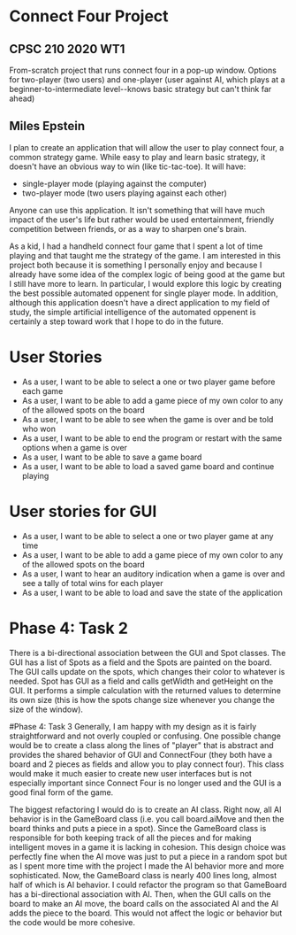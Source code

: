 # Connect Four Project

## CPSC 210 2020 WT1 

From-scratch project that runs connect four in a pop-up window. Options for two-player (two users) and one-player (user against AI, which plays at a beginner-to-intermediate level--knows basic strategy but can't think far ahead)

## Miles Epstein

I plan to create an application that will allow the user
to play connect four, a common strategy game. While easy
to play and learn basic strategy, it doesn't have an obvious way to win
(like tic-tac-toe). It will have:
- single-player mode (playing 
against the computer) 
- two-player mode (two users playing
against each other) 

Anyone can use this application. It isn't something that
will have much impact of the user's life but rather would be used
 entertainment, friendly competition between
friends, or as a way to sharpen one's brain. 

As a kid, I had a handheld connect four game that I
spent a lot of time playing and that taught me the 
strategy of the game. I am interested in this
project both because it is something I personally enjoy and
because I already have some idea of the complex logic
of being good at the game but I still have more to learn. 
In particular, I would explore this logic by creating
the best possible automated oppenent for single player mode.
In addition, although this application doesn't have a direct
application to my field of study, the simple artificial
intelligence of the automated oppenent is certainly a step
toward work that I hope to do in the future.

# User Stories
- As a user, I want to be able to select a one or two player game before each game
- As a user, I want to be able to add a game piece of my own color to any of the allowed spots on the board
- As a user, I want to be able to see when the game is over and be told who won
- As a user, I want to be able to end the program or restart with the same options when a game is over
- As a user, I want to be able to save a game board
- As a user, I want to be able to load a saved game board and continue playing

# User stories for GUI
- As a user, I want to be able to select a one or two player game at any time
- As a user, I want to be able to add a game piece of my own color to any of the allowed spots on the board
- As a user, I want to hear an auditory indication when a game is over and see a tally of total wins for each player
- As a user, I want to be able to load and save the state of the application

# Phase 4: Task 2
There is a bi-directional association between the GUI and Spot classes. The GUI has
a list of Spots as a field and the Spots are painted on the board. 
The GUI calls update on the spots, which changes their color to whatever is needed. 
Spot has GUI as a field and calls getWidth and getHeight on the GUI. It performs a simple
calculation with the returned values to determine its own size (this is how the spots change size
whenever you change the size of the window).

#Phase 4: Task 3
Generally, I am happy with my design as it is fairly straightforward and not 
overly coupled or confusing. One possible change would be to create a class
along the lines of "player" that is abstract and provides the shared 
behavior of GUI and ConnectFour (they both have a board and 2 pieces as
fields and allow you to play connect four). This class would make it much
easier to create new user interfaces but is not especially important since 
Connect Four is no longer used and the GUI is a good final form of the game.

The biggest refactoring I would do is to create an AI class. Right now, 
all AI behavior is in the GameBoard class (i.e. you call board.aiMove 
and then the board thinks and puts a piece in a spot). Since the GameBoard
class is responsible for both keeping track of all the pieces and 
for making intelligent moves in a game it 
is lacking in cohesion. This design choice was  perfectly fine
when the AI move was just to put a piece in a random spot but as I spent
more time with the project I made the AI behavior more and more sophisticated.
Now, the GameBoard class is nearly 400 lines long, almost half of which is
AI behavior. I could refactor the program so that GameBoard has a 
bi-directional association with AI. Then, when the GUI calls on the board
to make an AI move, the board calls on the associated AI and the AI adds the 
piece to the board. This would not affect the logic or behavior but the code
would be more cohesive. 